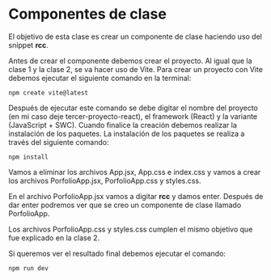 # Componentes de clase

El objetivo de esta clase es crear un componente de clase haciendo uso del snippet **rcc**. 

Antes de crear el componente debemos crear el proyecto. Al igual que la clase 1 y la clase 2, se va hacer uso de Vite. Para crear un proyecto con Vite debemos ejecutar el siguiente comando en la terminal:

```
npm create vite@latest
```

Después de ejecutar este comando se debe digitar el nombre del proyecto (en mi caso deje tercer-proyecto-react), el framework (React) y la variante (JavaScript + SWC). Cuando finalice la creación debemos realizar la instalación de los paquetes. La instalación de los paquetes se realiza a través del siguiente comando:

```
npm install
```

Vamos a eliminar los archivos App.jsx, App.css e index.css y vamos a crear los archivos PorfolioApp.jsx, PorfolioApp.css y styles.css. 

En el archivo PorfolioApp.jsx vamos a digitar **rcc** y damos enter. Después de dar enter podremos ver que se creo un componente de clase llamado PorfolioApp.

Los archivos PorfolioApp.css y styles.css cumplen el mismo objetivo que fue explicado en la clase 2. 

Si queremos ver el resultado final debemos ejecutar el comando:

```
npm run dev
```